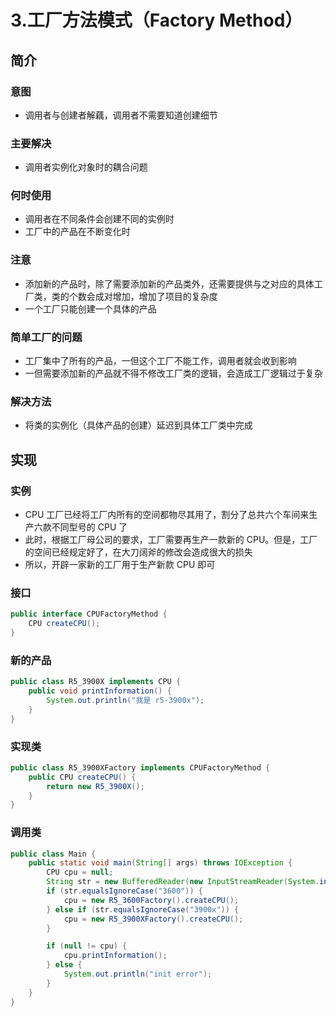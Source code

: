 3.工厂方法模式（Factory Method）
=====

简介
----

### 意图
- 调用者与创建者解藕，调用者不需要知道创建细节

### 主要解决
- 调用者实例化对象时的耦合问题

### 何时使用
- 调用者在不同条件会创建不同的实例时
- 工厂中的产品在不断变化时

### 注意
- 添加新的产品时，除了需要添加新的产品类外，还需要提供与之对应的具体工厂类，类的个数会成对增加，增加了项目的复杂度
- 一个工厂只能创建一个具体的产品


### 简单工厂的问题
- 工厂集中了所有的产品，一但这个工厂不能工作，调用者就会收到影响
- 一但需要添加新的产品就不得不修改工厂类的逻辑，会造成工厂逻辑过于复杂

### 解决方法
- 将类的实例化（具体产品的创建）延迟到具体工厂类中完成

实现
----

### 实例
- CPU 工厂已经将工厂内所有的空间都物尽其用了，割分了总共六个车间来生产六款不同型号的 CPU 了
- 此时，根据工厂母公司的要求，工厂需要再生产一款新的 CPU。但是，工厂的空间已经规定好了，在大刀阔斧的修改会造成很大的损失
- 所以，开辟一家新的工厂用于生产新款 CPU 即可

### 接口
```java
public interface CPUFactoryMethod {
    CPU createCPU();
}
```
### 新的产品
```java
public class R5_3900X implements CPU {
    public void printInformation() {
        System.out.println("我是 r5-3900x");
    }
}
```

### 实现类
```java
public class R5_3900XFactory implements CPUFactoryMethod {
    public CPU createCPU() {
        return new R5_3900X();
    }
}
```

### 调用类
```java
public class Main {
    public static void main(String[] args) throws IOException {
        CPU cpu = null;
        String str = new BufferedReader(new InputStreamReader(System.in)).readLine();
        if (str.equalsIgnoreCase("3600")) {
            cpu = new R5_3600Factory().createCPU();
        } else if (str.equalsIgnoreCase("3900x")) {
            cpu = new R5_3900XFactory().createCPU();
        }

        if (null != cpu) {
            cpu.printInformation();
        } else {
            System.out.println("init error");
        }
    }
}
```